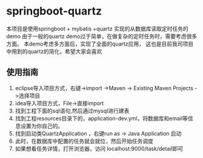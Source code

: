 # springboot-quartz
本项目是使用springboot + mybatis +quartz 实现的从数据库读取定时任务的demo
由于一般的quartz demo过于简单，在做复杂的定时任务时，需要考虑很多方面。
本demo考虑多方面后，实现了全面的quartz应用，
这也是目前我司项目中用到的quartz的简化，希望大家会喜欢
## 使用指南
1. eclipse导入项目方式，右键->import ->Maven -> Existing Maven Projects ->选择项目
2. idea导入项目方式，File->直接import
1. 找到工程下面的sql语句,然后通过mysql进行建表
3. 找到工程resources目录下的，application-dev.yml，将数据库和email等信息设置为你自己的。
1. 找到启动类QuartzApplication ，右键run as -> Java Application 启动
1. 此时，在数据库中配置的任务就会就位，然后开始任务调度
1. 如果想看任务详情，打开浏览器，访问 localhost:9000/task/detail即可 